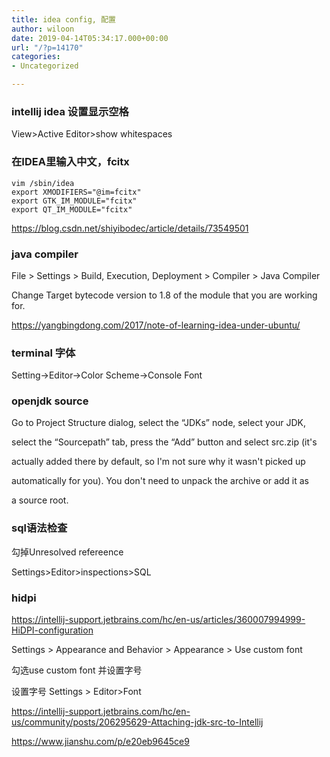 ```yaml
---
title: idea config, 配置
author: wiloon
date: 2019-04-14T05:34:17.000+00:00
url: "/?p=14170"
categories:
- Uncategorized

---
```

### intellij idea 设置显示空格

View>Active Editor>show whitespaces

### 在IDEA里输入中文，fcitx

    vim /sbin/idea
    export XMODIFIERS="@im=fcitx"
    export GTK_IM_MODULE="fcitx"
    export QT_IM_MODULE="fcitx"

https://blog.csdn.net/shiyibodec/article/details/73549501

### java compiler
File > Settings > Build, Execution, Deployment > Compiler > Java Compiler

Change Target bytecode version to 1.8 of the module that you are working for.

https://yangbingdong.com/2017/note-of-learning-idea-under-ubuntu/

### terminal 字体

Setting->Editor->Color Scheme->Console Font

### openjdk source
Go to Project Structure dialog, select the “JDKs” node, select your JDK,

select the “Sourcepath” tab, press the “Add” button and select src.zip (it's

actually added there by default, so I'm not sure why it wasn't picked up

automatically for you). You don't need to unpack the archive or add it as

a source root.

### sql语法检查
勾掉Unresolved refereence

Settings>Editor>inspections>SQL

### hidpi
https://intellij-support.jetbrains.com/hc/en-us/articles/360007994999-HiDPI-configuration

Settings > Appearance and Behavior > Appearance > Use custom font

勾选use custom font 并设置字号

设置字号 Settings > Editor>Font

https://intellij-support.jetbrains.com/hc/en-us/community/posts/206295629-Attaching-jdk-src-to-Intellij

https://www.jianshu.com/p/e20eb9645ce9